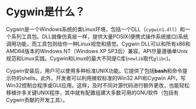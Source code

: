 # Cygwin是什么？

Cygwin是一个Windows系统的类Linux环境，包括一个DLL（`cygwin1.dll`）和一个系列工具包。DLL就像仿真层一样，提供大量POSIX(便携式操作系统接口)系统调用功能，而工具包则给你一种Linux视觉和感觉。Cygwin DLL可以和所有x86和AMD64版本的Windows NT（Windows XP SP3后）兼容。API尽量遵循单Unix规范和Linux实践。Cygwin和Linux的最大不同是C库(`newlib`取代`glibc`)。

Cygwin安装后，用户可以使用多种标准UNIX功能。它提供了包括**bash**和命令提示符的shells。此外，开发者可以利用微软标准的Win32 API和Cygwin API，写Win32控制台程序或GUI应用。这样，及时不同对源代码进行额外更改，也能轻松移植许多关键UNIX程序，其中就有配置组建大多数可用的GNU软件（包括有Cygwin贡献的开发工具）。